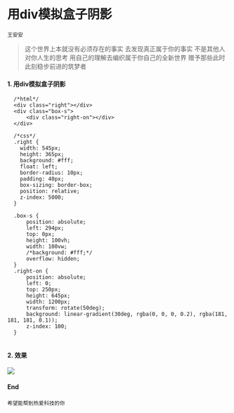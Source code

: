 # 用div模拟盒子阴影

` 王安安 `

> 这个世界上本就没有必须存在的事实 去发现真正属于你的事实 不是其他人对你人生的思考 用自己的理解去编织属于你自己的全新世界 赠予那些此时此刻稳步前进的筑梦者

#### 1. 用div模拟盒子阴影

```
  /*html*/
  <div class="right"></div>
  <div class="box-s">
      <div class="right-on"></div>
  </div>

  /*css*/
  .right {
    width: 545px;
    height: 365px;
    background: #fff;
    float: left;
    border-radius: 10px;
    padding: 40px;
    box-sizing: border-box;
    position: relative;
    z-index: 5000;
  }

  .box-s {
      position: absolute;
      left: 294px;
      top: 0px;
      height: 100vh;
      width: 100vw;
      /*background: #fff;*/
      overflow: hidden;
  }
  .right-on {
      position: absolute;
      left: 0;
      top: 250px;
      height: 645px;
      width: 1200px;
      transform: rotate(50deg);
      background: linear-gradient(30deg, rgba(0, 0, 0, 0.2), rgba(181, 181, 181, 0.1));
      z-index: 100;
  }


```
#### 2. 效果
  ![](http://ooi407n8x.bkt.clouddn.com/antuotuo/css/boxshaw.png)

#### End

`希望能帮到热爱科技的你`
